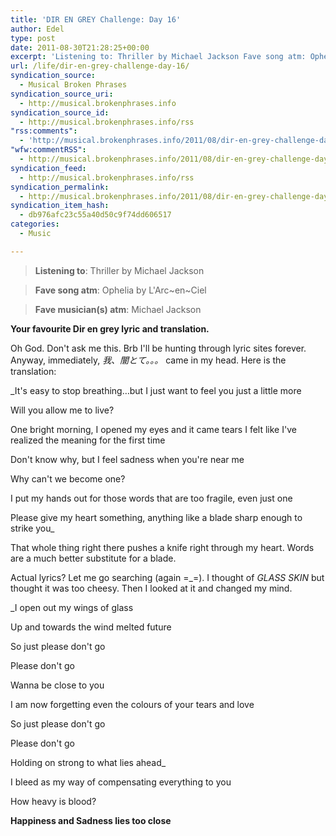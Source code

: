 ```yaml
---
title: 'DIR EN GREY Challenge: Day 16'
author: Edel
type: post
date: 2011-08-30T21:28:25+00:00
excerpt: 'Listening to: Thriller by Michael Jackson Fave song atm: Ophelia by L'Arc~en~Ciel Fave musician(s) atm: Michael Jackson Your favourite Dir en grey lyric and translation. Oh God. Don't ask me this. Brb I'll be hunting through lyric sites forever. Anyway, immediately, 我、闇とて。。。 came in my head. Here is the translation: It's easy to stop breathing&#8230;but [...]'
url: /life/dir-en-grey-challenge-day-16/
syndication_source:
  - Musical Broken Phrases
syndication_source_uri:
  - http://musical.brokenphrases.info
syndication_source_id:
  - http://musical.brokenphrases.info/rss
"rss:comments":
  - 'http://musical.brokenphrases.info/2011/08/dir-en-grey-challenge-day-16/#comments'
"wfw:commentRSS":
  - http://musical.brokenphrases.info/2011/08/dir-en-grey-challenge-day-16/feed/
syndication_feed:
  - http://musical.brokenphrases.info/rss
syndication_permalink:
  - http://musical.brokenphrases.info/2011/08/dir-en-grey-challenge-day-16/
syndication_item_hash:
  - db976afc23c55a40d50c9f74dd606517
categories:
  - Music

---
```

> **Listening to**: Thriller by Michael Jackson
  
> **Fave song atm**: Ophelia by L'Arc~en~Ciel
  
> **Fave musician(s) atm**: Michael Jackson 

**Your favourite Dir en grey lyric and translation.**

Oh God. Don't ask me this. Brb I'll be hunting through lyric sites forever. Anyway, immediately, _我、闇とて。。。_ came in my head. Here is the translation:

_It's easy to stop breathing&#8230;but I just want to feel you just a little more
  
Will you allow me to live?
  
One bright morning, I opened my eyes and it came tears I felt like I've realized the meaning for the first time
  
Don't know why, but I feel sadness when you're near me
  
Why can't we become one?
  
I put my hands out for those words that are too fragile, even just one
  
Please give my heart something, anything like a blade sharp enough to strike you_

That whole thing right there pushes a knife right through my heart. Words are a much better substitute for a blade.

Actual lyrics? Let me go searching (again =_=). I thought of _GLASS SKIN_ but thought it was too cheesy. Then I looked at it and changed my mind.

_I open out my wings of glass
  
Up and towards the wind melted future
  
So just please don't go
  
Please don't go
  
Wanna be close to you
  
I am now forgetting even the colours of your tears and love
  
So just please don't go
  
Please don't go
  
Holding on strong to what lies ahead_

I bleed as my way of compensating everything to you
  
How heavy is blood?
  
**Happiness and Sadness lies too close**


